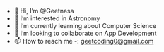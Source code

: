 - 👋 Hi, I’m @Geetnasa
- 👀 I’m interested in Astronomy
- 🌱 I’m currently learning about Computer Science
- 💞️ I’m looking to collaborate on App Development
- 📫 How to reach me -: geetcoding0@gmail.com

<!---
Geetnasa/Geetnasa is a ✨ special ✨ repository because its `README.md` (this file) appears on your GitHub profile.
You can click the Preview link to take a look at your changes.
--->
